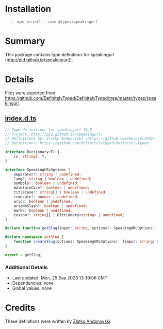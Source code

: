 # Installation
> `npm install --save @types/speakingurl`

# Summary
This package contains type definitions for speakingurl (http://pid.github.io/speakingurl/).

# Details
Files were exported from https://github.com/DefinitelyTyped/DefinitelyTyped/tree/master/types/speakingurl.
## [index.d.ts](https://github.com/DefinitelyTyped/DefinitelyTyped/tree/master/types/speakingurl/index.d.ts)
````ts
// Type definitions for speakingurl 13.0
// Project: http://pid.github.io/speakingurl/
// Definitions by: Zlatko Andonovski <https://github.com/Goldsmith42>
// Definitions: https://github.com/DefinitelyTyped/DefinitelyTyped

interface Dictionary<T> {
    [x: string]: T;
}

interface SpeakingURLOptions {
    separator?: string | undefined;
    lang?: string | boolean | undefined;
    symbols?: boolean | undefined;
    maintainCase?: boolean | undefined;
    titleCase?: string[] | boolean | undefined;
    truncate?: number | undefined;
    uric?: boolean | undefined;
    uricNoSlash?: boolean | undefined;
    mark?: boolean | undefined;
    custom?: string[] | Dictionary<string> | undefined;
}

declare function getSlug(input: string, options?: SpeakingURLOptions | string): string;

declare namespace getSlug {
    function createSlug(options: SpeakingURLOptions): (input: string) => string;
}

export = getSlug;

````

### Additional Details
 * Last updated: Mon, 25 Sep 2023 13:39:06 GMT
 * Dependencies: none
 * Global values: none

# Credits
These definitions were written by [Zlatko Andonovski](https://github.com/Goldsmith42).
